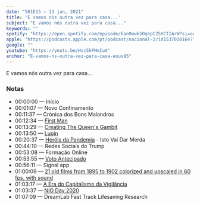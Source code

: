 ```yaml
---
date: "S01E15 — 13 jan, 2021"
title: 'E vamos nós outra vez para casa...'
subject: "E vamos nós outra vez para casa..."
keywords: ""
spotify: "https://open.spotify.com/episode/6an9mwk5OqhpCZ5VCTIArW?si=ouKCFvw8SCO82p2ROQARZw"
apple: "https://podcasts.apple.com/pt/podcast/nacional-2/id1537010164?l=en#episodeGuid=af9c0bf6-a9ba-4027-8bc8-7937b1e9df8f"
google: ""
youtube: "https://youtu.be/Hsc5hFMmIuA"
anchor: "E-vamos-ns-outra-vez-para-casa-eous95"
---
```


E vamos nós outra vez para casa...

### Notas

* 00:00:00 — Início
* 00:01:07 — Novo Confinamento
* 00:11:37 — Crónica dos Bons Malandros
* 00:12:34 — [First Man](https://www.netflix.com/title/80991403)
* 00:13:29 — [Creating The Queen's Gambit](https://www.netflix.com/title/81403290)
* 00:13:50 — [Lupin](https://www.youtube.com/watch?v=ga0iTWXCGa0)
* 00:20:37 — [Heróis da Pandemia](https://www.youtube.com/watch?v=SQLYlWgvzro) - Isto Vai Dar Merda
* 00:44:10 — Redes Sociais do Trump
* 00:53:08 — Formação Online
* 00:53:55 — [Voto Antecipado](https://www.votoantecipado.mai.gov.pt)
* 00:56:11 — Signal app
* 01:00:09 — [21 old films from 1895 to 1902 colorized and upscaled in 60 fps, with sound](https://youtu.be/YZuP41ALx_Q)
* 01:03:17 — [A Era do Capitalismo da Vigilância](https://www.fnac.pt/A-Era-do-Capitalismo-da-Vigilancia-Shoshana-Zuboff/a8317030)
* 01:03:37 — [NIO Day 2020](https://www.youtube.com/watch?v=9zWwTx8GD8Q)
* 01:07:09 — DreamLab Fast Track Lifesaving Research